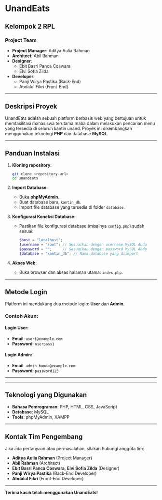 # UnandEats

## Kelompok 2 RPL
### Project Team
- **Project Manager**: Aditya Aulia Rahman
- **Architect**: Abil Rahman
- **Designer**: 
  - Ebit Basri Panca Coswara  
  - Elvi Sofia Zilda  
- **Developer**:
  - Panji Wirya Pastika (Back-End)  
  - Abdalul Fikri (Front-End)  

---

## Deskripsi Proyek
UnandEats adalah sebuah platform berbasis web yang bertujuan untuk memfasilitasi mahasiswa terutama maba dalam melakukan pencarian menu yang tersedia di seluruh kantin unand. Proyek ini dikembangkan menggunakan teknologi **PHP** dan database **MySQL**.

---

## Panduan Instalasi

1. **Kloning repository**:
   ```bash
   git clone <repository-url>
   cd unandeats
   ```

2. **Import Database**:
   - Buka **phpMyAdmin**.
   - Buat database baru, `kantin_db`.
   - Import file database yang tersedia di folder `database`.

3. **Konfigurasi Koneksi Database**:
   - Pastikan file konfigurasi database (misalnya `config.php`) sudah sesuai:
     ```php
     $host = "localhost";
     $username = "root"; // Sesuaikan dengan username MySQL Anda
     $password = "";     // Sesuaikan dengan password MySQL Anda
     $database = "kantin_db"; // Nama database yang diimport
     ```

4. **Akses Web**:
   - Buka browser dan akses halaman utama: `index.php`.

---

## Metode Login

Platform ini mendukung dua metode login: **User** dan **Admin**.

### Contoh Akun:
#### Login User:
- **Email**: `user1@example.com`  
- **Password**: `userpass1`  

#### Login Admin:
- **Email**: `admin_bunda@example.com`  
- **Password**: `password123`  

---


---

## Teknologi yang Digunakan
- **Bahasa Pemrograman**: PHP, HTML, CSS, JavaScript
- **Database**: MySQL
- **Tools**: phpMyAdmin, XAMPP

---

## Kontak Tim Pengembang
Jika ada pertanyaan atau permasalahan, silakan hubungi anggota tim:
- **Aditya Aulia Rahman** (Project Manager)
- **Abil Rahman** (Architect)
- **Ebit Basri Panca Coswara**, **Elvi Sofia Zilda** (Designer)
- **Panji Wirya Pastika** (Back-End Developer)
- **Abdalul Fikri** (Front-End Developer)

---

**Terima kasih telah menggunakan UnandEats!**
